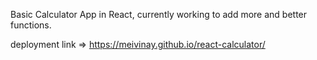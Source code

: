 Basic Calculator App in React, currently working to add more and better functions.

deployment link => https://meivinay.github.io/react-calculator/